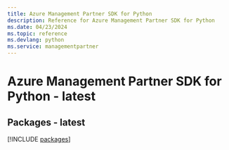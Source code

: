 ```yaml
---
title: Azure Management Partner SDK for Python
description: Reference for Azure Management Partner SDK for Python
ms.date: 04/23/2024
ms.topic: reference
ms.devlang: python
ms.service: managementpartner
---
```

# Azure Management Partner SDK for Python - latest
## Packages - latest
[!INCLUDE [packages](management-partner-index.md)]